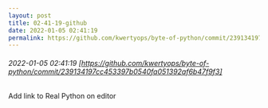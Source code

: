 ```yaml
---
layout: post
title: 02-41-19-github
date: 2022-01-05 02:41:19
permalink: https://github.com/kwertyops/byte-of-python/commit/239134197cc453397b0540fa051392af6b47f9f3
---
```


###### 2022-01-05 02:41:19 [https://github.com/kwertyops/byte-of-python/commit/239134197cc453397b0540fa051392af6b47f9f3]
Add link to Real Python on editor
